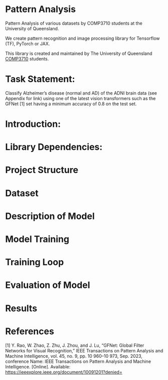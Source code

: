 # Pattern Analysis
Pattern Analysis of various datasets by COMP3710 students at the University of Queensland.

We create pattern recognition and image processing library for Tensorflow (TF), PyTorch or JAX.

This library is created and maintained by The University of Queensland [COMP3710](https://my.uq.edu.au/programs-courses/course.html?course_code=comp3710) students.

# Task Statement:

Classify Alzheimer’s disease (normal and AD) of the ADNI brain data (see Appendix for link) using one of the latest vision transformers such as the GFNet [1] set having a minimum accuracy of 0.8 on the test set.

# Introduction:

# Library Dependencies:

# Project Structure

# Dataset

# Description of Model

# Model Training

# Training Loop

# Evaluation of Model

# Results


# References

[1] Y. Rao, W. Zhao, Z. Zhu, J. Zhou, and J. Lu, “GFNet: Global Filter Networks for Visual Recognition,” IEEE Transactions on Pattern Analysis and Machine Intelligence, vol. 45, no. 9, pp. 10 960–10 973, Sep. 2023, conference Name: IEEE Transactions on Pattern Analysis and Machine Intelligence. [Online]. Available: https://ieeexplore.ieee.org/document/10091201?denied=